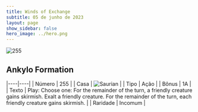 ```yaml
---
title: Winds of Exchange
subtitle: 05 de junho de 2023
layout: page
show_sidebar: false
hero_image: ../hero.png
---
```


![255](https://mastervault-storage-prod.s3.amazonaws.com/media/card_front/en/600_255_a392a1045410_en.png)


## Ankylo Formation

|----|----|
| Número | 255 |
| Casa | ![Saurian](https://archonarcana.com/images/thumb/9/9e/Saurian_P.png/22px-Saurian_P.png "Sauro") |
| Tipo | Ação |
| Bônus | 1A |
| Texto | Play: Choose one: For the remainder of the turn, a friendly creature gains skirmish. Exalt a friendly creature. For the remainder of the turn, each friendly creature gains skirmish.  |
| Raridade | Incomum |
